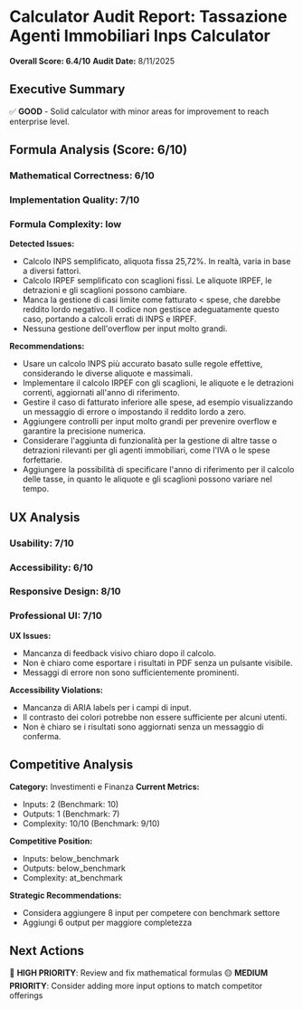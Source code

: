 # Calculator Audit Report: Tassazione Agenti Immobiliari Inps Calculator

**Overall Score: 6.4/10**
**Audit Date:** 8/11/2025

## Executive Summary

✅ **GOOD** - Solid calculator with minor areas for improvement to reach enterprise level.

## Formula Analysis (Score: 6/10)

### Mathematical Correctness: 6/10
### Implementation Quality: 7/10
### Formula Complexity: low

**Detected Issues:**
- Calcolo INPS semplificato, aliquota fissa 25,72%. In realtà, varia in base a diversi fattori.
- Calcolo IRPEF semplificato con scaglioni fissi. Le aliquote IRPEF, le detrazioni e gli scaglioni possono cambiare.
- Manca la gestione di casi limite come fatturato < spese, che darebbe reddito lordo negativo. Il codice non gestisce adeguatamente questo caso, portando a calcoli errati di INPS e IRPEF.
- Nessuna gestione dell'overflow per input molto grandi.

**Recommendations:**
- Usare un calcolo INPS più accurato basato sulle regole effettive, considerando le diverse aliquote e massimali.
- Implementare il calcolo IRPEF con gli scaglioni, le aliquote e le detrazioni correnti, aggiornati all'anno di riferimento.
- Gestire il caso di fatturato inferiore alle spese, ad esempio visualizzando un messaggio di errore o impostando il reddito lordo a zero.
- Aggiungere controlli per input molto grandi per prevenire overflow e garantire la precisione numerica.
- Considerare l'aggiunta di funzionalità per la gestione di altre tasse o detrazioni rilevanti per gli agenti immobiliari, come l'IVA o le spese forfettarie.
- Aggiungere la possibilità di specificare l'anno di riferimento per il calcolo delle tasse, in quanto le aliquote e gli scaglioni possono variare nel tempo.

## UX Analysis

### Usability: 7/10
### Accessibility: 6/10  
### Responsive Design: 8/10
### Professional UI: 7/10

**UX Issues:**
- Mancanza di feedback visivo chiaro dopo il calcolo.
- Non è chiaro come esportare i risultati in PDF senza un pulsante visibile.
- Messaggi di errore non sono sufficientemente prominenti.

**Accessibility Violations:**
- Mancanza di ARIA labels per i campi di input.
- Il contrasto dei colori potrebbe non essere sufficiente per alcuni utenti.
- Non è chiaro se i risultati sono aggiornati senza un messaggio di conferma.

## Competitive Analysis

**Category:** Investimenti e Finanza
**Current Metrics:**
- Inputs: 2 (Benchmark: 10)
- Outputs: 1 (Benchmark: 7)
- Complexity: 10/10 (Benchmark: 9/10)

**Competitive Position:**
- Inputs: below_benchmark
- Outputs: below_benchmark  
- Complexity: at_benchmark

**Strategic Recommendations:**
- Considera aggiungere 8 input per competere con benchmark settore
- Aggiungi 6 output per maggiore completezza

## Next Actions

🔴 **HIGH PRIORITY**: Review and fix mathematical formulas
🟡 **MEDIUM PRIORITY**: Consider adding more input options to match competitor offerings
